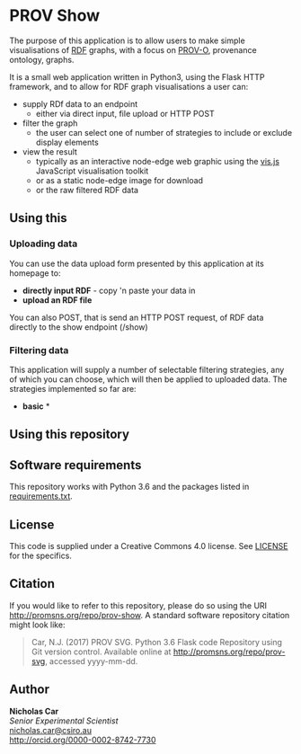 # PROV Show
The purpose of this application is to allow users to make simple visualisations of [RDF](https://www.w3.org/RDF/) graphs, with a focus on [PROV-O](https://www.w3.org/TR/prov-o/), provenance ontology, graphs.

It is a small web application written in Python3, using the Flask HTTP framework, and to allow for RDF graph visualisations a user can:
 
* supply RDf data to an endpoint 
    * either via direct input, file upload or HTTP POST
* filter the graph
    * the user can select one of number of strategies to include or exclude display elements
* view the result
    * typically as an interactive node-edge web graphic using the [vis.js](http://visjs.org/) JavaScript visualisation toolkit
    * or as a static node-edge image for download
    * or the raw filtered RDF data
  
## Using this
### Uploading data
You can use the data upload form presented by this application at its homepage to:

* **directly input RDF** - copy 'n paste your data in
* **upload an RDF file**

You can also POST, that is send an HTTP POST request, of RDF data directly to the show endpoint (/show)

### Filtering data
This application will supply a number of selectable filtering strategies, any of which you can choose, which will then be applied to uploaded data. The strategies implemented so far are:

* **basic**
    * 

## Using this repository

## Software requirements
This repository works with Python 3.6 and the packages listed in [requirements.txt](requirements.txt).

## License 
This code is supplied under a Creative Commons 4.0 license. See [LICENSE](LICENSE) for the specifics.

## Citation
If you would like to refer to this repository, please do so using the URI http://promsns.org/repo/prov-show. A standard software repository citation might look like:

> Car, N.J. (2017) PROV SVG. Python 3.6 Flask code Repository using Git version control. Available online at http://promsns.org/repo/prov-svg, accessed yyyy-mm-dd.

## Author
**Nicholas Car**  
*Senior Experimental Scientist*  
<nicholas.car@csiro.au>  
<http://orcid.org/0000-0002-8742-7730>

